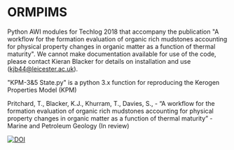 # ORMPIMS

Python AWI modules for Techlog 2018 that accompany the publication "A workflow for the formation evaluation of organic rich mudstones accounting for physical property changes in organic matter as a function of thermal maturity". We cannot make documentation available for use of the code, please contact Kieran Blacker for details on installation and use (kjb44@leicester.ac.uk). 

"KPM-3&5 State.py" is a python 3.x function for reproducing the Kerogen Properties Model (KPM)

Pritchard, T., Blacker, K.J., Khurram, T., Davies, S., - “A workflow for the formation evaluation of organic rich mudstones accounting for physical property changes in organic matter as a function of thermal maturity” - Marine and Petroleum Geology (In review)

[![DOI](https://zenodo.org/badge/308649948.svg)](https://zenodo.org/badge/latestdoi/308649948)
